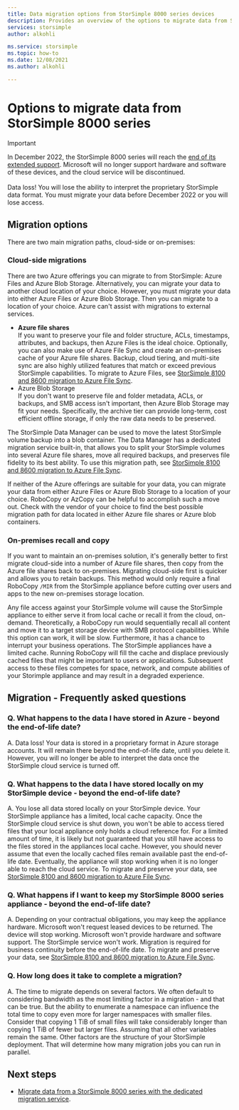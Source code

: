 ```yaml
---
title: Data migration options from StorSimple 8000 series devices
description: Provides an overview of the options to migrate data from StorSimple 8000 series.
services: storsimple
author: alkohli

ms.service: storsimple
ms.topic: how-to
ms.date: 12/08/2021 
ms.author: alkohli

---
```

# Options to migrate data from StorSimple 8000 series

> [!IMPORTANT]
> In December 2022, the StorSimple 8000 series will reach the [end of its extended support](/lifecycle/products/azure-storsimple-8000-series). Microsoft will no longer support hardware and software of these devices, and the cloud service will be discontinued.</br></br>
> Data loss! You will lose the ability to interpret the proprietary StorSimple data format. You must migrate your data before December 2022 or you will lose access.

## Migration options

There are two main migration paths, cloud-side or on-premises:

### Cloud-side migrations

There are two Azure offerings you can migrate to from StorSimple: Azure Files and Azure Blob Storage. Alternatively, you can migrate your data to another cloud location of your choice. However, you must migrate your data into either Azure Files or Azure Blob Storage. Then you can migrate to a location of your choice. Azure can't assist with migrations to external services.

* **Azure file shares** </br>If you want to preserve your file and folder structure, ACLs, timestamps, attributes, and backups, then Azure Files is the ideal choice. Optionally, you can also make use of Azure File Sync and create an on-premises cache of your Azure file shares. Backup, cloud tiering, and multi-site sync are also highly utilized features that match or exceed previous StorSimple capabilities. To migrate to Azure Files, see [StorSimple 8100 and 8600 migration to Azure File Sync](../storage/files/storage-files-migration-storsimple-8000.md).
* Azure Blob Storage</br>If you don't want to preserve file and folder metadata, ACLs, or backups, and SMB access isn't important, then Azure Blob Storage may fit your needs. Specifically, the archive tier can provide long-term, cost efficient offline storage, if only the raw data needs to be preserved.

The StorSimple Data Manager can be used to move the latest StorSimple volume backup into a blob container.
The Data Manager has a dedicated migration service built-in, that allows you to split your StorSimple volumes into several Azure file shares, move all required backups, and preserves file fidelity to its best ability. To use this migration path, see [StorSimple 8100 and 8600 migration to Azure File Sync](../storage/files/storage-files-migration-storsimple-8000.md).

If neither of the Azure offerings are suitable for your data, you can migrate your data from either Azure Files or Azure Blob Storage to a location of your choice. RoboCopy or AzCopy can be helpful to accomplish such a move out. Check with the vendor of your choice to find the best possible migration path for data located in either Azure file shares or Azure blob containers.

### On-premises recall and copy


If you want to maintain an on-premises solution, it's generally better to first migrate cloud-side into a number of Azure file shares, then copy from the Azure file shares back to on-premises. Migrating cloud-side first is quicker and allows you to retain backups. This method would only require a final RoboCopy `/MIR` from the StorSimple appliance before cutting over users and apps to the new on-premises storage location.


Any file access against your StorSimple volume will cause the StorSimple appliance to either serve it from local cache or recall it from the cloud, on-demand. Theoretically, a RoboCopy run would sequentially recall all content and move it to a target storage device with SMB protocol capabilities. While this option can work, it will be slow. Furthermore, it has a chance to interrupt your business operations. The StorSimple appliances have a limited cache. Running RoboCopy will fill the cache and displace previously cached files that might be important to users or applications. Subsequent access to these files competes for space, network, and compute abilities of your Storimple appliance and may result in a degraded experience. 


## Migration - Frequently asked questions



### Q. What happens to the data I have stored in Azure - beyond the end-of-life date?

A. Data loss! Your data is stored in a proprietary format in Azure storage accounts. It will remain there beyond the end-of-life date, until you delete it. However, you will no longer be able to interpret the data once the StorSimple cloud service is turned off.

### Q. What happens to the data I have stored locally on my StorSimple device - beyond the end-of-life date?

A. You lose all data stored locally on your StorSimple device. Your StorSimple appliance has a limited, local cache capacity. Once the StorSimple cloud service is shut down, you won't be able to access tiered files that your local appliance only holds a cloud reference for. For a limited amount of time, it is likely but not guaranteed that you still have access to the files stored in the appliances local cache. However, you should never assume that even the locally cached files remain available past the end-of-life date. Eventually, the appliance will stop working when it is no longer able to reach the cloud service. To migrate and preserve your data, see [StorSimple 8100 and 8600 migration to Azure File Sync](../storage/files/storage-files-migration-storsimple-8000.md).

### Q. What happens if I want to keep my StorSimple 8000 series appliance - beyond the end-of-life date?

A. Depending on your contractual obligations, you may keep the appliance hardware. Microsoft won't request leased devices to be returned. The device will stop working. Microsoft won't provide hardware and software support. The StorSimple service won't work. Migration is required for business continuity before the end-of-life date. To migrate and preserve your data, see [StorSimple 8100 and 8600 migration to Azure File Sync](../storage/files/storage-files-migration-storsimple-8000.md).







### Q. How long does it take to complete a migration?

A. The time to migrate depends on several factors. We often default to considering bandwidth as the most limiting factor in a migration - and that can be true. But the ability to enumerate a namespace can influence the total time to copy even more for larger namespaces with smaller files. Consider that copying 1 TiB of small files will take considerably longer than copying 1 TiB of fewer but larger files. Assuming that all other variables remain the same. Other factors are the structure of your StorSimple deployment. That will determine how many migration jobs you can run in parallel.

## Next steps

* [Migrate data from a StorSimple 8000 series with the dedicated migration service](../storage/files/storage-files-migration-storsimple-8000.md).